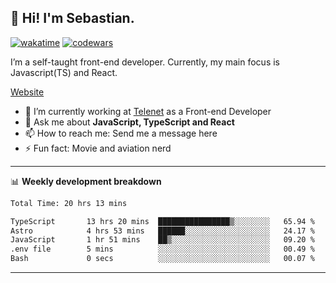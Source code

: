 ## 👋 Hi! I'm Sebastian.

[![wakatime](https://wakatime.com/badge/user/df0036c6-328a-4a39-be9b-e49417ed22a1.svg)](https://wakatime.com/@df0036c6-328a-4a39-be9b-e49417ed22a1)
[![codewars](https://www.codewars.com/users/sebavuye/badges/small)](https://www.codewars.com/users/sebavuye)

I’m a self-taught front-end developer. Currently, my main focus is Javascript(TS) and React.

[Website](https://sebastianvuye.be)

- 🔭 I’m currently working at [Telenet](https://telenet.be/) as a Front-end Developer
- 💬 Ask me about **JavaScript, TypeScript and React**
- 📫 How to reach me: Send me a message here
- ⚡ Fun fact: Movie and aviation nerd

-------

📊 **Weekly development breakdown**

<!--START_SECTION:waka-->

```txt
Total Time: 20 hrs 13 mins

TypeScript       13 hrs 20 mins  ████████████████▒░░░░░░░░   65.94 %
Astro            4 hrs 53 mins   ██████░░░░░░░░░░░░░░░░░░░   24.17 %
JavaScript       1 hr 51 mins    ██▒░░░░░░░░░░░░░░░░░░░░░░   09.20 %
.env file        5 mins          ░░░░░░░░░░░░░░░░░░░░░░░░░   00.49 %
Bash             0 secs          ░░░░░░░░░░░░░░░░░░░░░░░░░   00.07 %
```

<!--END_SECTION:waka-->
-------
